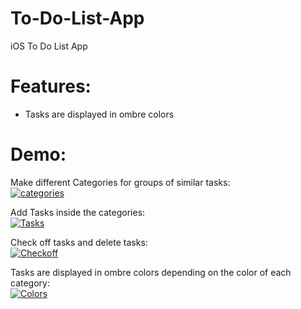 # To-Do-List-App
iOS To Do List App

# Features:
- Tasks are displayed in ombre colors

# Demo:

Make different Categories for groups of similar tasks: <br/>
<a href="https://media.giphy.com/media/U6puS7iA2725hlJO3k/giphy.gif"><img src="https://media.giphy.com/media/U6puS7iA2725hlJO3k/giphy.gif" title="categories"/></a>

Add Tasks inside the categories: <br/>
<a href="https://media.giphy.com/media/Pk3J2E49aDzaer7XHb/giphy.gif"><img src="https://media.giphy.com/media/Pk3J2E49aDzaer7XHb/giphy.gif" title="Tasks"/></a>

Check off tasks and delete tasks: <br/>
<a href="https://media.giphy.com/media/XcG82S6sUgs5zq1pth/giphy.gif"><img src="https://media.giphy.com/media/XcG82S6sUgs5zq1pth/giphy.gif" title="Checkoff"/></a>

Tasks are displayed in ombre colors depending on the color of each category: <br/>
<a href="https://media.giphy.com/media/hrGHEp1r1RRgreyHcM/giphy.gif"><img src="https://media.giphy.com/media/hrGHEp1r1RRgreyHcM/giphy.gif" title="Colors"/></a>
